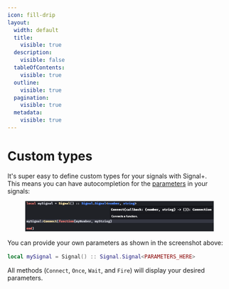 ```yaml
---
icon: fill-drip
layout:
  width: default
  title:
    visible: true
  description:
    visible: false
  tableOfContents:
    visible: true
  outline:
    visible: true
  pagination:
    visible: true
  metadata:
    visible: true
---
```


# Custom types

It's super easy to define custom types for your signals with Signal+.\
This means you can have autocompletion for the [parameters](https://create.roblox.com/docs/tutorials/fundamentals/coding-2/use-parameters-and-events) in your signals:

<figure><img src="../.gitbook/assets/Custom type example.png" alt=""><figcaption></figcaption></figure>

You can provide your own parameters as shown in the screenshot above:

```lua
local mySignal = Signal() :: Signal.Signal<PARAMETERS_HERE>
```

All methods (`Connect`, `Once`, `Wait`, and `Fire`) will display your desired parameters.

